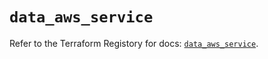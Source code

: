 # `data_aws_service`

Refer to the Terraform Registory for docs: [`data_aws_service`](https://registry.terraform.io/providers/hashicorp/aws/5.13.0/docs/data-sources/service).

